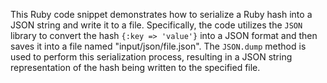 This Ruby code snippet demonstrates how to serialize a Ruby hash into a JSON string and write it to a file. Specifically, the code utilizes the `JSON` library to convert the hash `{:key => 'value'}` into a JSON format and then saves it into a file named "input/json/file.json". The `JSON.dump` method is used to perform this serialization process, resulting in a JSON string representation of the hash being written to the specified file.
